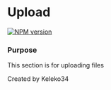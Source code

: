 # Upload

[![NPM version][npm-image]][npm-url]

### Purpose
This section is for uploading files

<!-- Build Here -->

<!-- END Build Here -->

[npm-image]: https://img.shields.io/badge/NPM-0.0.1-green.svg?style=flat-square
[npm-url]: https://npmjs.org/package/KC

Created by Keleko34